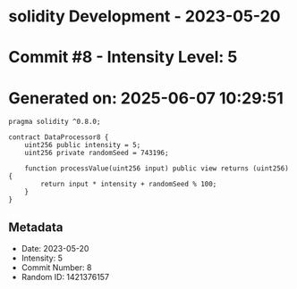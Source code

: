 ﻿# solidity Development - 2023-05-20
# Commit #8 - Intensity Level: 5
# Generated on: 2025-06-07 10:29:51
```solidity
pragma solidity ^0.8.0;

contract DataProcessor8 {
    uint256 public intensity = 5;
    uint256 private randomSeed = 743196;

    function processValue(uint256 input) public view returns (uint256) {
        return input * intensity + randomSeed % 100;
    }
}
```
## Metadata
- Date: 2023-05-20
- Intensity: 5
- Commit Number: 8
- Random ID: 1421376157
